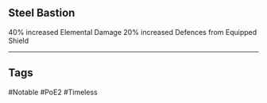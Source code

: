 ## Steel Bastion
40% increased Elemental Damage
20% increased Defences from Equipped Shield

---
## Tags
#Notable
#PoE2
#Timeless
